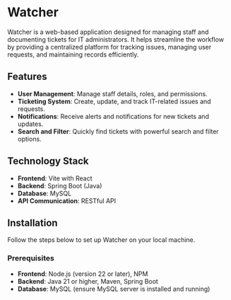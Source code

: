 # Watcher

Watcher is a web-based application designed for managing staff and documenting tickets for IT administrators. It helps streamline the workflow by providing a centralized platform for tracking issues, managing user requests, and maintaining records efficiently.

## Features

- **User Management**: Manage staff details, roles, and permissions.
- **Ticketing System**: Create, update, and track IT-related issues and requests.
- **Notifications**: Receive alerts and notifications for new tickets and updates.
- **Search and Filter**: Quickly find tickets with powerful search and filter options.

## Technology Stack

- **Frontend**: Vite with React
- **Backend**: Spring Boot (Java)
- **Database**: MySQL
- **API Communication**: RESTful API

## Installation

Follow the steps below to set up Watcher on your local machine.

### Prerequisites

- **Frontend**: Node.js (version 22 or later), NPM
- **Backend**: Java 21 or higher, Maven, Spring Boot
- **Database**: MySQL (ensure MySQL server is installed and running)